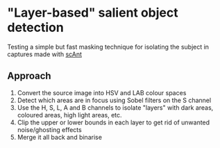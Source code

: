 # "Layer-based" salient object detection

Testing a simple but fast masking technique for isolating the subject in captures made with [scAnt](https://github.com/evo-biomech/scAnt)

## Approach

1. Convert the source image into HSV and LAB colour spaces
2. Detect which areas are in focus using Sobel filters on the S channel
3. Use the H, S, L, A and B channels to isolate "layers" with dark areas, coloured areas, high light areas, etc.
4. Clip the upper or lower bounds in each layer to get rid of unwanted noise/ghosting effects
4. Merge it all back and binarise